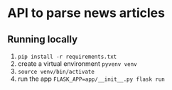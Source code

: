# API to parse news articles

## Running locally

1. `pip install -r requirements.txt`
1. create a virtual environment `pyvenv venv`
1. `source venv/bin/activate`
1. run the app `FLASK_APP=app/__init__.py flask run`
